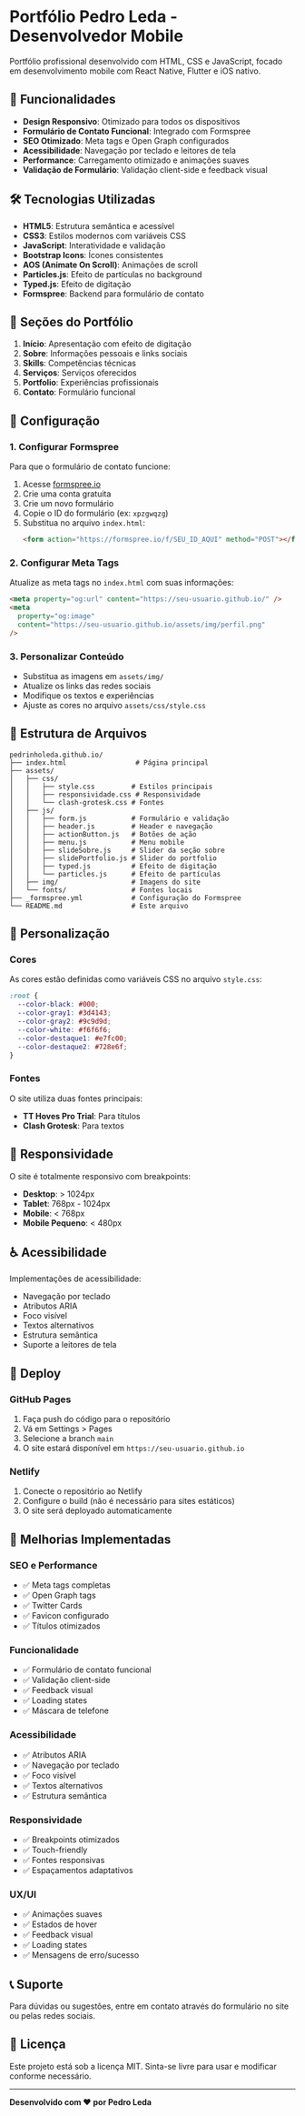 # Portfólio Pedro Leda - Desenvolvedor Mobile

Portfólio profissional desenvolvido com HTML, CSS e JavaScript, focado em desenvolvimento mobile com React Native, Flutter e iOS nativo.

## 🚀 Funcionalidades

- **Design Responsivo**: Otimizado para todos os dispositivos
- **Formulário de Contato Funcional**: Integrado com Formspree
- **SEO Otimizado**: Meta tags e Open Graph configurados
- **Acessibilidade**: Navegação por teclado e leitores de tela
- **Performance**: Carregamento otimizado e animações suaves
- **Validação de Formulário**: Validação client-side e feedback visual

## 🛠️ Tecnologias Utilizadas

- **HTML5**: Estrutura semântica e acessível
- **CSS3**: Estilos modernos com variáveis CSS
- **JavaScript**: Interatividade e validação
- **Bootstrap Icons**: Ícones consistentes
- **AOS (Animate On Scroll)**: Animações de scroll
- **Particles.js**: Efeito de partículas no background
- **Typed.js**: Efeito de digitação
- **Formspree**: Backend para formulário de contato

## 📱 Seções do Portfólio

1. **Início**: Apresentação com efeito de digitação
2. **Sobre**: Informações pessoais e links sociais
3. **Skills**: Competências técnicas
4. **Serviços**: Serviços oferecidos
5. **Portfolio**: Experiências profissionais
6. **Contato**: Formulário funcional

## 🔧 Configuração

### 1. Configurar Formspree

Para que o formulário de contato funcione:

1. Acesse [formspree.io](https://formspree.io)
2. Crie uma conta gratuita
3. Crie um novo formulário
4. Copie o ID do formulário (ex: `xpzgwqzg`)
5. Substitua no arquivo `index.html`:
   ```html
   <form action="https://formspree.io/f/SEU_ID_AQUI" method="POST"></form>
   ```

### 2. Configurar Meta Tags

Atualize as meta tags no `index.html` com suas informações:

```html
<meta property="og:url" content="https://seu-usuario.github.io/" />
<meta
  property="og:image"
  content="https://seu-usuario.github.io/assets/img/perfil.png"
/>
```

### 3. Personalizar Conteúdo

- Substitua as imagens em `assets/img/`
- Atualize os links das redes sociais
- Modifique os textos e experiências
- Ajuste as cores no arquivo `assets/css/style.css`

## 📁 Estrutura de Arquivos

```
pedrinholeda.github.io/
├── index.html                 # Página principal
├── assets/
│   ├── css/
│   │   ├── style.css         # Estilos principais
│   │   ├── responsividade.css # Responsividade
│   │   └── clash-grotesk.css # Fontes
│   ├── js/
│   │   ├── form.js           # Formulário e validação
│   │   ├── header.js         # Header e navegação
│   │   ├── actionButton.js   # Botões de ação
│   │   ├── menu.js           # Menu mobile
│   │   ├── slideSobre.js     # Slider da seção sobre
│   │   ├── slidePortfolio.js # Slider do portfolio
│   │   ├── typed.js          # Efeito de digitação
│   │   └── particles.js      # Efeito de partículas
│   ├── img/                  # Imagens do site
│   └── fonts/                # Fontes locais
├── _formspree.yml            # Configuração do Formspree
└── README.md                 # Este arquivo
```

## 🎨 Personalização

### Cores

As cores estão definidas como variáveis CSS no arquivo `style.css`:

```css
:root {
  --color-black: #000;
  --color-gray1: #3d4143;
  --color-gray2: #9c9d9d;
  --color-white: #f6f6f6;
  --color-destaque1: #e7fc00;
  --color-destaque2: #728e6f;
}
```

### Fontes

O site utiliza duas fontes principais:

- **TT Hoves Pro Trial**: Para títulos
- **Clash Grotesk**: Para textos

## 📱 Responsividade

O site é totalmente responsivo com breakpoints:

- **Desktop**: > 1024px
- **Tablet**: 768px - 1024px
- **Mobile**: < 768px
- **Mobile Pequeno**: < 480px

## ♿ Acessibilidade

Implementações de acessibilidade:

- Navegação por teclado
- Atributos ARIA
- Foco visível
- Textos alternativos
- Estrutura semântica
- Suporte a leitores de tela

## 🚀 Deploy

### GitHub Pages

1. Faça push do código para o repositório
2. Vá em Settings > Pages
3. Selecione a branch `main`
4. O site estará disponível em `https://seu-usuario.github.io`

### Netlify

1. Conecte o repositório ao Netlify
2. Configure o build (não é necessário para sites estáticos)
3. O site será deployado automaticamente

## 🔧 Melhorias Implementadas

### SEO e Performance

- ✅ Meta tags completas
- ✅ Open Graph tags
- ✅ Twitter Cards
- ✅ Favicon configurado
- ✅ Títulos otimizados

### Funcionalidade

- ✅ Formulário de contato funcional
- ✅ Validação client-side
- ✅ Feedback visual
- ✅ Loading states
- ✅ Máscara de telefone

### Acessibilidade

- ✅ Atributos ARIA
- ✅ Navegação por teclado
- ✅ Foco visível
- ✅ Textos alternativos
- ✅ Estrutura semântica

### Responsividade

- ✅ Breakpoints otimizados
- ✅ Touch-friendly
- ✅ Fontes responsivas
- ✅ Espaçamentos adaptativos

### UX/UI

- ✅ Animações suaves
- ✅ Estados de hover
- ✅ Feedback visual
- ✅ Loading states
- ✅ Mensagens de erro/sucesso

## 📞 Suporte

Para dúvidas ou sugestões, entre em contato através do formulário no site ou pelas redes sociais.

## 📄 Licença

Este projeto está sob a licença MIT. Sinta-se livre para usar e modificar conforme necessário.

---

**Desenvolvido com ❤️ por Pedro Leda**
